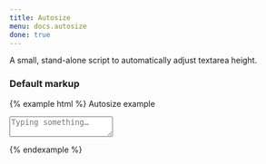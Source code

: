 ```yaml
---
title: Autosize
menu: docs.autosize
done: true
---
```


A small, stand-alone script to automatically adjust textarea height.

### Default markup

{% example html %}
<label class="form-label">Autosize example</label>
<textarea class="form-control" data-toggle="autosize" placeholder="Typing something&hellip;"></textarea>
{% endexample %}
